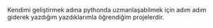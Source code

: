 Kendimi geliştirmek adına pythonda uzmanlaşabilmek için adım adım giderek yazdığım yazdıklarımla öğrendiğim projelerdir.
